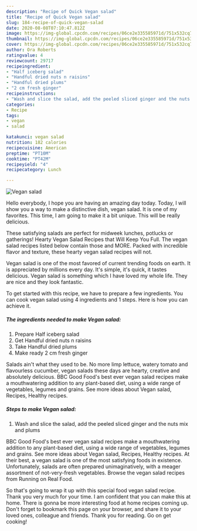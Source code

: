 ```yaml
---
description: "Recipe of Quick Vegan salad"
title: "Recipe of Quick Vegan salad"
slug: 184-recipe-of-quick-vegan-salad
date: 2020-08-08T07:10:47.812Z
image: https://img-global.cpcdn.com/recipes/06ce2e335585971d/751x532cq70/vegan-salad-recipe-main-photo.jpg
thumbnail: https://img-global.cpcdn.com/recipes/06ce2e335585971d/751x532cq70/vegan-salad-recipe-main-photo.jpg
cover: https://img-global.cpcdn.com/recipes/06ce2e335585971d/751x532cq70/vegan-salad-recipe-main-photo.jpg
author: Ora Roberts
ratingvalue: 4
reviewcount: 29717
recipeingredient:
- "Half iceberg salad"
- "Handful dried nuts n raisins"
- "Handful dried plums"
- "2 cm fresh ginger"
recipeinstructions:
- "Wash and slice the salad, add the peeled sliced ginger and the nuts mix and plums"
categories:
- Recipe
tags:
- vegan
- salad

katakunci: vegan salad 
nutrition: 182 calories
recipecuisine: American
preptime: "PT10M"
cooktime: "PT42M"
recipeyield: "4"
recipecategory: Lunch

---
```



![Vegan salad](https://img-global.cpcdn.com/recipes/06ce2e335585971d/751x532cq70/vegan-salad-recipe-main-photo.jpg)

Hello everybody, I hope you are having an amazing day today. Today, I will show you a way to make a distinctive dish, vegan salad. It is one of my favorites. This time, I am going to make it a bit unique. This will be really delicious.

These satisfying salads are perfect for midweek lunches, potlucks or gatherings! Hearty Vegan Salad Recipes that Will Keep You Full. The vegan salad recipes listed below contain those and MORE. Packed with incredible flavor and texture, these hearty vegan salad recipes will not.

Vegan salad is one of the most favored of current trending foods on earth. It is appreciated by millions every day. It's simple, it's quick, it tastes delicious. Vegan salad is something which I have loved my whole life. They are nice and they look fantastic.


To get started with this recipe, we have to prepare a few ingredients. You can cook vegan salad using 4 ingredients and 1 steps. Here is how you can achieve it.

<!--inarticleads1-->

##### The ingredients needed to make Vegan salad:

1. Prepare Half iceberg salad
1. Get Handful dried nuts n raisins
1. Take Handful dried plums
1. Make ready 2 cm fresh ginger


Salads ain&#39;t what they used to be. No more limp lettuce, watery tomato and flavourless cucumber, vegan salads these days are hearty, creative and absolutely delicious. BBC Good Food&#39;s best ever vegan salad recipes make a mouthwatering addition to any plant-based diet, using a wide range of vegetables, legumes and grains. See more ideas about Vegan salad, Recipes, Healthy recipes. 

<!--inarticleads2-->

##### Steps to make Vegan salad:

1. Wash and slice the salad, add the peeled sliced ginger and the nuts mix and plums


BBC Good Food&#39;s best ever vegan salad recipes make a mouthwatering addition to any plant-based diet, using a wide range of vegetables, legumes and grains. See more ideas about Vegan salad, Recipes, Healthy recipes. At their best, a vegan salad is one of the most satisfying foods in existence. Unfortunately, salads are often prepared unimaginatively, with a meager assortment of not-very-fresh vegetables. Browse the vegan salad recipes from Running on Real Food. 

So that's going to wrap it up with this special food vegan salad recipe. Thank you very much for your time. I am confident that you can make this at home. There is gonna be more interesting food at home recipes coming up. Don't forget to bookmark this page on your browser, and share it to your loved ones, colleague and friends. Thank you for reading. Go on get cooking!
